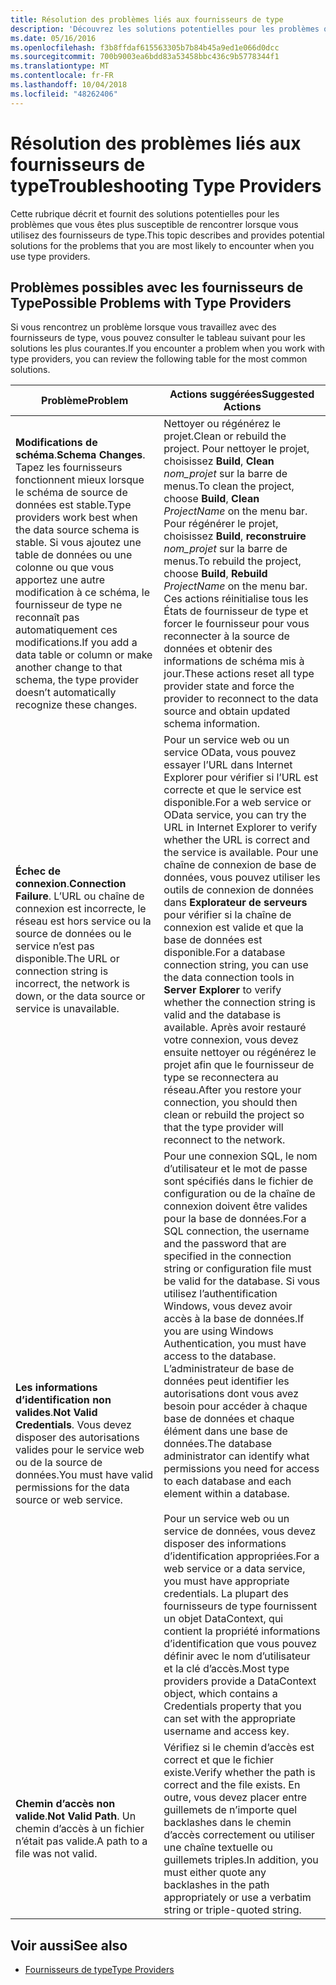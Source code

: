 ```yaml
---
title: Résolution des problèmes liés aux fournisseurs de type
description: 'Découvrez les solutions potentielles pour les problèmes que vous êtes plus susceptible de rencontrer lorsque vous utilisez des fournisseurs de type en F #.'
ms.date: 05/16/2016
ms.openlocfilehash: f3b8ffdaf615563305b7b84b45a9ed1e066d0dcc
ms.sourcegitcommit: 700b9003ea6bdd83a53458bbc436c9b5778344f1
ms.translationtype: MT
ms.contentlocale: fr-FR
ms.lasthandoff: 10/04/2018
ms.locfileid: "48262406"
---
```

# <a name="troubleshooting-type-providers"></a><span data-ttu-id="587dc-103">Résolution des problèmes liés aux fournisseurs de type</span><span class="sxs-lookup"><span data-stu-id="587dc-103">Troubleshooting Type Providers</span></span>

<span data-ttu-id="587dc-104">Cette rubrique décrit et fournit des solutions potentielles pour les problèmes que vous êtes plus susceptible de rencontrer lorsque vous utilisez des fournisseurs de type.</span><span class="sxs-lookup"><span data-stu-id="587dc-104">This topic describes and provides potential solutions for the problems that you are most likely to encounter when you use type providers.</span></span>

## <a name="possible-problems-with-type-providers"></a><span data-ttu-id="587dc-105">Problèmes possibles avec les fournisseurs de Type</span><span class="sxs-lookup"><span data-stu-id="587dc-105">Possible Problems with Type Providers</span></span>

<span data-ttu-id="587dc-106">Si vous rencontrez un problème lorsque vous travaillez avec des fournisseurs de type, vous pouvez consulter le tableau suivant pour les solutions les plus courantes.</span><span class="sxs-lookup"><span data-stu-id="587dc-106">If you encounter a problem when you work with type providers, you can review the following table for the most common solutions.</span></span>

|<span data-ttu-id="587dc-107">Problème</span><span class="sxs-lookup"><span data-stu-id="587dc-107">Problem</span></span>|<span data-ttu-id="587dc-108">Actions suggérées</span><span class="sxs-lookup"><span data-stu-id="587dc-108">Suggested Actions</span></span>|
|-------|-----------------|
|<span data-ttu-id="587dc-109">**Modifications de schéma**.</span><span class="sxs-lookup"><span data-stu-id="587dc-109">**Schema Changes**.</span></span> <span data-ttu-id="587dc-110">Tapez les fournisseurs fonctionnent mieux lorsque le schéma de source de données est stable.</span><span class="sxs-lookup"><span data-stu-id="587dc-110">Type providers work best  when the data source schema is stable.</span></span> <span data-ttu-id="587dc-111">Si vous ajoutez une table de données ou une colonne ou que vous apportez une autre modification à ce schéma, le fournisseur de type ne reconnaît pas automatiquement ces modifications.</span><span class="sxs-lookup"><span data-stu-id="587dc-111">If you add a data table or column or make another change to that schema, the type provider doesn’t automatically recognize these changes.</span></span>|<span data-ttu-id="587dc-112">Nettoyer ou régénérez le projet.</span><span class="sxs-lookup"><span data-stu-id="587dc-112">Clean or rebuild the project.</span></span> <span data-ttu-id="587dc-113">Pour nettoyer le projet, choisissez **Build**, **Clean** *nom_projet* sur la barre de menus.</span><span class="sxs-lookup"><span data-stu-id="587dc-113">To clean the project, choose **Build**, **Clean** *ProjectName* on the menu bar.</span></span> <span data-ttu-id="587dc-114">Pour régénérer le projet, choisissez **Build**, **reconstruire** *nom_projet* sur la barre de menus.</span><span class="sxs-lookup"><span data-stu-id="587dc-114">To rebuild the project, choose **Build**, **Rebuild** *ProjectName* on the menu bar.</span></span> <span data-ttu-id="587dc-115">Ces actions réinitialise tous les États de fournisseur de type et forcer le fournisseur pour vous reconnecter à la source de données et obtenir des informations de schéma mis à jour.</span><span class="sxs-lookup"><span data-stu-id="587dc-115">These actions reset all type provider state and force the provider to reconnect to the data source and obtain updated schema information.</span></span>|
|<span data-ttu-id="587dc-116">**Échec de connexion**.</span><span class="sxs-lookup"><span data-stu-id="587dc-116">**Connection Failure**.</span></span> <span data-ttu-id="587dc-117">L’URL ou chaîne de connexion est incorrecte, le réseau est hors service ou la source de données ou le service n’est pas disponible.</span><span class="sxs-lookup"><span data-stu-id="587dc-117">The URL or connection string is incorrect, the network is down, or the data source or service is unavailable.</span></span>|<span data-ttu-id="587dc-118">Pour un service web ou un service OData, vous pouvez essayer l’URL dans Internet Explorer pour vérifier si l’URL est correcte et que le service est disponible.</span><span class="sxs-lookup"><span data-stu-id="587dc-118">For a web service or OData service, you can try the URL in Internet Explorer to verify whether the URL is correct and the service is available.</span></span> <span data-ttu-id="587dc-119">Pour une chaîne de connexion de base de données, vous pouvez utiliser les outils de connexion de données dans **Explorateur de serveurs** pour vérifier si la chaîne de connexion est valide et que la base de données est disponible.</span><span class="sxs-lookup"><span data-stu-id="587dc-119">For a database connection string, you can use the data connection tools in **Server Explorer** to verify whether the connection string is valid and the database is available.</span></span> <span data-ttu-id="587dc-120">Après avoir restauré votre connexion, vous devez ensuite nettoyer ou régénérez le projet afin que le fournisseur de type se reconnectera au réseau.</span><span class="sxs-lookup"><span data-stu-id="587dc-120">After you restore your connection, you should then clean or rebuild the project so that the type provider will reconnect to the network.</span></span>|
|<span data-ttu-id="587dc-121">**Les informations d’identification non valides**.</span><span class="sxs-lookup"><span data-stu-id="587dc-121">**Not Valid Credentials**.</span></span> <span data-ttu-id="587dc-122">Vous devez disposer des autorisations valides pour le service web ou de la source de données.</span><span class="sxs-lookup"><span data-stu-id="587dc-122">You must have valid permissions for the data source or web service.</span></span>|<span data-ttu-id="587dc-123">Pour une connexion SQL, le nom d’utilisateur et le mot de passe sont spécifiés dans le fichier de configuration ou de la chaîne de connexion doivent être valides pour la base de données.</span><span class="sxs-lookup"><span data-stu-id="587dc-123">For a SQL connection, the username and the password that are specified in the connection string or configuration file must be valid for the database.</span></span> <span data-ttu-id="587dc-124">Si vous utilisez l’authentification Windows, vous devez avoir accès à la base de données.</span><span class="sxs-lookup"><span data-stu-id="587dc-124">If you are using Windows Authentication, you must have access to the database.</span></span> <span data-ttu-id="587dc-125">L’administrateur de base de données peut identifier les autorisations dont vous avez besoin pour accéder à chaque base de données et chaque élément dans une base de données.</span><span class="sxs-lookup"><span data-stu-id="587dc-125">The database administrator can identify what permissions you need for access to each database and each element within a database.</span></span><br /><br /><span data-ttu-id="587dc-126">Pour un service web ou un service de données, vous devez disposer des informations d’identification appropriées.</span><span class="sxs-lookup"><span data-stu-id="587dc-126">For a web service or a data service, you must have appropriate credentials.</span></span> <span data-ttu-id="587dc-127">La plupart des fournisseurs de type fournissent un objet DataContext, qui contient la propriété informations d’identification que vous pouvez définir avec le nom d’utilisateur et la clé d’accès.</span><span class="sxs-lookup"><span data-stu-id="587dc-127">Most type providers provide a DataContext object, which contains a Credentials property that you can set with the appropriate username and access key.</span></span>|
|<span data-ttu-id="587dc-128">**Chemin d’accès non valide**.</span><span class="sxs-lookup"><span data-stu-id="587dc-128">**Not Valid Path**.</span></span> <span data-ttu-id="587dc-129">Un chemin d’accès à un fichier n’était pas valide.</span><span class="sxs-lookup"><span data-stu-id="587dc-129">A path to a file was not valid.</span></span>|<span data-ttu-id="587dc-130">Vérifiez si le chemin d’accès est correct et que le fichier existe.</span><span class="sxs-lookup"><span data-stu-id="587dc-130">Verify whether the path is correct and the file exists.</span></span> <span data-ttu-id="587dc-131">En outre, vous devez placer entre guillemets de n’importe quel backlashes dans le chemin d’accès correctement ou utiliser une chaîne textuelle ou guillemets triples.</span><span class="sxs-lookup"><span data-stu-id="587dc-131">In addition, you must either quote any backlashes in the path appropriately or use a verbatim string or triple-quoted string.</span></span>|

## <a name="see-also"></a><span data-ttu-id="587dc-132">Voir aussi</span><span class="sxs-lookup"><span data-stu-id="587dc-132">See also</span></span>

- [<span data-ttu-id="587dc-133">Fournisseurs de type</span><span class="sxs-lookup"><span data-stu-id="587dc-133">Type Providers</span></span>](index.md)
